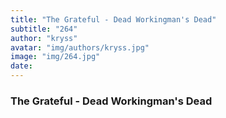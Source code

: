 ```yaml
---
title: "The Grateful - Dead Workingman's Dead"
subtitle: "264"
author: "kryss"
avatar: "img/authors/kryss.jpg"
image: "img/264.jpg"
date:
---
```


### The Grateful - Dead Workingman's Dead

